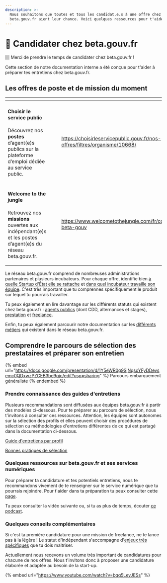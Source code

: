 ```yaml
---
description: >-
  Nous souhaitons que toutes et tous les candidat.e.s à une offre chez
  beta.gouv.fr aient leur chance. Voici quelques ressources pour t'aider.
---
```


# 🙋 Candidater chez beta.gouv.fr

🏽 Merci de prendre le temps de candidater chez beta.gouv.fr !

Cette section de notre documentation interne a été conçue pour t'aider à préparer tes entretiens chez beta.gouv.fr.



## Les offres de poste et de mission du moment <a href="#comprendre-loffre" id="comprendre-loffre"></a>



<table data-card-size="large" data-view="cards"><thead><tr><th></th><th></th><th data-hidden></th><th data-hidden data-type="content-ref"></th><th data-hidden data-card-cover data-type="files"></th></tr></thead><tbody><tr><td><h4>Choisir le service public</h4><p>Découvrez nos <strong>postes</strong> d’agent(e)s publics sur la plateforme d’emploi dédiée au service public.</p></td><td></td><td></td><td><a href="https://choisirleservicepublic.gouv.fr/nos-offres/filtres/organisme/10668/">https://choisirleservicepublic.gouv.fr/nos-offres/filtres/organisme/10668/</a></td><td><a href="../.gitbook/assets/Choisir_SP-300x169.png">Choisir_SP-300x169.png</a></td></tr><tr><td><h4>Welcome to the jungle</h4><p>Retrouvez nos <strong>missions</strong> ouvertes aux indépendant(e)s et les postes d’agent(e)s du réseau beta.gouv.fr.</p></td><td></td><td></td><td><a href="https://www.welcometothejungle.com/fr/companies/communaute-beta-gouv">https://www.welcometothejungle.com/fr/companies/communaute-beta-gouv</a></td><td><a href="../.gitbook/assets/WTTJ_LOGO_2020.png">WTTJ_LOGO_2020.png</a></td></tr></tbody></table>



Le réseau beta.gouv.fr comprend de nombreuses administrations partenaires et plusieurs incubateurs. Pour chaque offre, identifie bien [à quelle Startup d'État elle se rattache](https://beta.gouv.fr/startups/) et [dans quel incubateur travaille son équipe](https://beta.gouv.fr/incubateurs/). C'est très important que tu comprennes spécifiquement le produit sur lequel tu pourrais travailler.

Tu peux également en lire davantage sur les différents statuts qui existent chez beta.gouv.fr : [agents publics](les-differents-statuts/fonctionnaires-et-contractuels-de-la-fonction-publique.md) (dont CDD, alternances et stages), [prestation](les-differents-statuts/salaries-des-societes-de-prestation/) et [freelance](les-differents-statuts/independants-freelances/).

Enfin, tu peux également parcourir notre documentation sur les [différents métiers](https://doc.incubateur.net/communaute/travailler-chez-beta.gouv.fr/les-differents-metiers) qui existent dans le réseau beta.gouv.fr.

## Comprendre le parcours de sélection des prestataires et préparer son entretien
{% embed url="https://docs.google.com/presentation/d/1Y5eWR0g9SjNqsoYFyDDeysemc0QDxwzPZCEB3be9qjc/edit?usp=sharing" %}
Parcours embarquement généraliste
{% endembed %}

### Prendre connaissance des guides d'entretiens <a href="#prendre-connaissance-des-guides-dentretien" id="prendre-connaissance-des-guides-dentretien"></a>

Plusieurs recommandations sont diffusées aux équipes beta.gouv.fr à partir des modèles ci-dessous. Pour te préparer au parcours de sélection, nous t'invitons à consulter ces ressources. Attention, les équipes sont autonomes sur la sélection des profils et elles peuvent choisir des procédures de sélection ou méthodologies d'entretiens différentes de ce qui est partagé dans la documentation ci-dessous.

[Guide d'entretiens par profil](../gerer-son-produit/renforcer-l-equipe/guide-dentretiens-par-profil.md)

[Bonnes pratiques de sélection](https://doc.incubateur.net/communaute/gerer-son-produit/gestion-au-quotidien/renforcer-l-equipe/conseils-pour-le-recrutement)

### Quelques ressources sur beta.gouv.fr et ses services numériques <a href="#quelques-ressources-sur-beta.gouv.fr" id="quelques-ressources-sur-beta.gouv.fr"></a>

Pour préparer ta candidature et tes potentiels entretiens, nous te recommandons vivement de te renseigner sur le service numérique que tu pourrais rejoindre. Pour t'aider dans ta préparation tu peux consulter cette [page](https://beta.gouv.fr/realisations/).

Tu peux consulter la vidéo suivante ou, si tu as plus de temps, écouter [ce podcast](https://yolocracy.org/publications/turbulents-5-ishan-bhojwani-beta-gouv/).

### Quelques conseils complémentaires

Si c'est ta première candidature pour une mission de freelance, ne te lance pas à la légère ! Le statut d'indépendant s'accompagne d'[enjeux très spécifiques](les-differents-statuts/independants-freelances/) que tu dois maitriser.

Actuellement nous recevons un volume très important de candidatures pour chacune de nos offres. Nous t'invitons donc à proposer une candidature élaborée et adaptée au besoin de la start-up.

{% embed url="https://www.youtube.com/watch?v=bqq5LevJESs" %}

